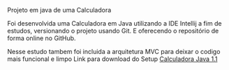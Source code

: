 Projeto em java de uma Calculadora

Foi desenvolvida uma Calculadora em Java utilizando a IDE Intellij a fim de estudos, versionando o projeto usando Git.
E oferecendo o repositório de forma online no GitHub.

Nesse estudo tambem foi incluida a arquitetura MVC para deixar o codigo mais funcional e limpo
Link para download do Setup
[Calculadora Java 1.1](https://drive.google.com/drive/folders/1LwDI6ypctb6fcSJxgkq7bVF45HkH8vYI?usp=drive_link)
